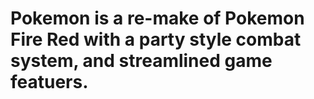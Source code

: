 # Pokemon is a re-make of Pokemon Fire Red with a party style combat system, and streamlined game featuers.
